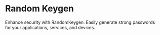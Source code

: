 # Random Keygen

Enhance security with RandomKeygen: Easily generate strong passwords for your applications, services, and devices.